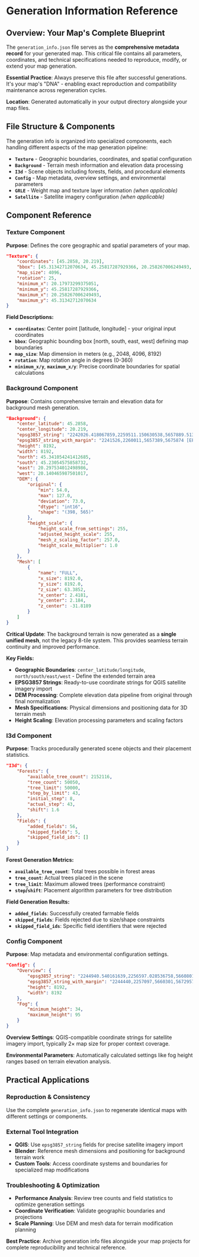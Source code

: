 # Generation Information Reference

## Overview: Your Map's Complete Blueprint

The `generation_info.json` file serves as the **comprehensive metadata record** for your generated map. This critical file contains all parameters, coordinates, and technical specifications needed to reproduce, modify, or extend your map generation.

**Essential Practice**: Always preserve this file after successful generations. It's your map's "DNA" - enabling exact reproduction and compatibility maintenance across regeneration cycles.

**Location**: Generated automatically in your output directory alongside your map files.

## File Structure & Components

The generation info is organized into specialized components, each handling different aspects of the map generation pipeline:

- **`Texture`** - Geographic boundaries, coordinates, and spatial configuration
- **`Background`** - Terrain mesh information and elevation data processing  
- **`I3d`** - Scene objects including forests, fields, and procedural elements
- **`Config`** - Map metadata, overview settings, and environmental parameters
- **`GRLE`** - Weight map and texture layer information *(when applicable)*
- **`Satellite`** - Satellite imagery configuration *(when applicable)*

## Component Reference

### Texture Component

**Purpose**: Defines the core geographic and spatial parameters of your map.

```json
"Texture": {
    "coordinates": [45.2858, 20.219],
    "bbox": [45.31342712070634, 45.25817287929366, 20.258267006249493, 20.17973299375051],
    "map_size": 4096,
    "rotation": 25,
    "minimum_x": 20.17973299375051,
    "minimum_y": 45.25817287929366,
    "maximum_x": 20.258267006249493,
    "maximum_y": 45.31342712070634
}
```

**Field Descriptions:**
- **`coordinates`**: Center point [latitude, longitude] - your original input coordinates
- **`bbox`**: Geographic bounding box [north, south, east, west] defining map boundaries
- **`map_size`**: Map dimension in meters (e.g., 2048, 4096, 8192)
- **`rotation`**: Map rotation angle in degrees (0-360)
- **`minimum_x/y`**, **`maximum_x/y`**: Precise coordinate boundaries for spatial calculations

### Background Component

**Purpose**: Contains comprehensive terrain and elevation data for background mesh generation.

```json
"Background": {
    "center_latitude": 45.2858,
    "center_longitude": 20.219,
    "epsg3857_string": "2242026.418067859,2259511.150630538,5657889.513370422,5675374.254172803 [EPSG:3857]",
    "epsg3857_string_with_margin": "2241526,2260011,5657389,5675874 [EPSG:3857]",
    "height": 8192,
    "width": 8192,
    "north": 45.341054241412685,
    "south": 45.23054575858732,
    "east": 20.297534012498986,
    "west": 20.140465987501017,
    "DEM": {
        "original": {
            "min": 54.0,
            "max": 127.0,
            "deviation": 73.0,
            "dtype": "int16",
            "shape": "(398, 565)"
        },
        "height_scale": {
            "height_scale_from_settings": 255,
            "adjusted_height_scale": 255,
            "mesh_z_scaling_factor": 257.0,
            "height_scale_multiplier": 1.0
        }
    },
    "Mesh": [
        {
            "name": "FULL",
            "x_size": 8192.0,
            "y_size": 8192.0,
            "z_size": 63.3852,
            "x_center": 2.4181,
            "y_center": 2.184,
            "z_center": -31.8189
        }
    ]
}
```

**Critical Update**: The background terrain is now generated as a **single unified mesh**, not the legacy 8-tile system. This provides seamless terrain continuity and improved performance.

**Key Fields:**
- **Geographic Boundaries**: `center_latitude/longitude`, `north/south/east/west` - Define the extended terrain area
- **EPSG3857 Strings**: Ready-to-use coordinate strings for QGIS satellite imagery import
- **DEM Processing**: Complete elevation data pipeline from original through final normalization
- **Mesh Specifications**: Physical dimensions and positioning data for 3D terrain mesh
- **Height Scaling**: Elevation processing parameters and scaling factors

### I3d Component

**Purpose**: Tracks procedurally generated scene objects and their placement statistics.

```json
"I3d": {
    "Forests": {
        "available_tree_count": 2152116,
        "tree_count": 50050,
        "tree_limit": 50000,
        "step_by_limit": 43,
        "initial_step": 8,
        "actual_step": 43,
        "shift": 1.6
    },
    "Fields": {
        "added_fields": 56,
        "skipped_fields": 5,
        "skipped_field_ids": []
    }
}
```

**Forest Generation Metrics:**
- **`available_tree_count`**: Total trees possible in forest areas
- **`tree_count`**: Actual trees placed in the scene
- **`tree_limit`**: Maximum allowed trees (performance constraint)
- **`step`/`shift`**: Placement algorithm parameters for tree distribution

**Field Generation Results:**
- **`added_fields`**: Successfully created farmable fields
- **`skipped_fields`**: Fields rejected due to size/shape constraints
- **`skipped_field_ids`**: Specific field identifiers that were rejected

### Config Component

**Purpose**: Map metadata and environmental configuration settings.

```json
"Config": {
    "Overview": {
        "epsg3857_string": "2244940.540161639,2256597.028536758,5660801.272973384,5672457.763789897 [EPSG:3857]",
        "epsg3857_string_with_margin": "2244440,2257097,5660301,5672957 [EPSG:3857]",
        "height": 8192,
        "width": 8192
    },
    "Fog": {
        "minimum_height": 34,
        "maximum_height": 95
    }
}
```

**Overview Settings**: QGIS-compatible coordinate strings for satellite imagery import, typically 2× map size for proper context coverage.

**Environmental Parameters**: Automatically calculated settings like fog height ranges based on terrain elevation analysis.

## Practical Applications

### Reproduction & Consistency
Use the complete `generation_info.json` to regenerate identical maps with different settings or components.

### External Tool Integration
- **QGIS**: Use `epsg3857_string` fields for precise satellite imagery import
- **Blender**: Reference mesh dimensions and positioning for background terrain work
- **Custom Tools**: Access coordinate systems and boundaries for specialized map modifications

### Troubleshooting & Optimization
- **Performance Analysis**: Review tree counts and field statistics to optimize generation settings
- **Coordinate Verification**: Validate geographic boundaries and projections
- **Scale Planning**: Use DEM and mesh data for terrain modification planning

**Best Practice**: Archive generation info files alongside your map projects for complete reproducibility and technical reference.